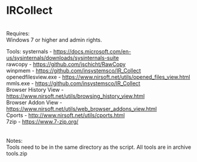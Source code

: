 # IRCollect

<br>
Requires:<br>
Windows 7 or higher and admin rights.

Tools:
systernals - https://docs.microsoft.com/en-us/sysinternals/downloads/sysinternals-suite<br>
rawcopy - https://github.com/jschicht/RawCopy<br>
winpmem - https://github.com/insystemsco/IR_Collect<br>
openedfilesview.exe - https://www.nirsoft.net/utils/opened_files_view.html<br>
mmls.exe - https://github.com/insystemsco/IR_Collect<br>
Browser History View - https://www.nirsoft.net/utils/browsing_history_view.html<br>
Browser Addon View - https://www.nirsoft.net/utils/web_browser_addons_view.html<br>
Cports - http://www.nirsoft.net/utils/cports.html<br>
7zip - https://www.7-zip.org/<br>
<br>
<br>
Notes:<br>
Tools need to be in the same directory as the script. All tools are in archive tools.zip
